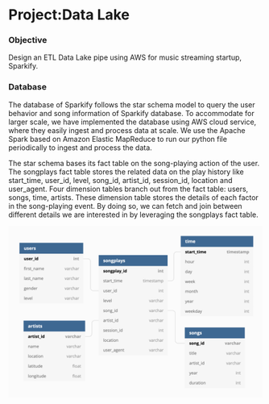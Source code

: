 # Project:Data Lake

### Objective
Design an ETL Data Lake pipe using AWS for music streaming startup, Sparkify.

### Database

The database of Sparkify follows the star schema model to query the user behavior and song information of Sparkify database. To accommodate for larger scale, we have implemented the database using AWS cloud service, where they easily ingest and process data at scale. We use the Apache Spark based on Amazon Elastic MapReduce to run our python file periodically to ingest and process the data.

The star schema bases its fact table on the song-playing action of the user. The songplays fact table stores the related data on the play history like start_time, user_id, level, song_id, artist_id, session_id, location and user_agent. Four dimension tables branch out from the fact table: users, songs, time, artists. These dimension table stores the details of each factor in the song-playing event. By doing so, we can fetch and join between different details we are interested in by leveraging the songplays fact table.

![schema](sparkify_schema.png)
